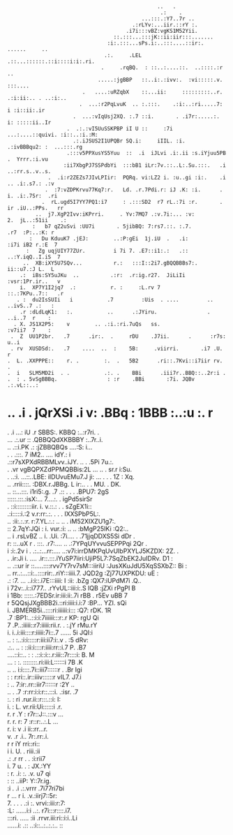                                                     ..   .                                    
                                                     .:    .                                  
                                               ...:::.:Y7..7r ..                              
                                            .:rLYv:...iir.::rY :.                             
                                          .i7i:::vBZ:vgKS1M52Yii.                             
                                      ::.:::...:::jK::ii:iir:::.......                        
                                    :i:.:::...sPs.i:..:::....::ir:.  ......     ..            
                                   .:.     .LEL   .::...::::::.::i::::i:i:.ri.                
                                  .     .rqBQ.  : ::..:....::.  ..::::.:r   ..                
                                 .....:jgBBP   ::..i:.:ivv:.  :vi:::::.v.  :::....            
                            .   ....:uRZqbX    ::...ii:     :::::::::..r. .:i:ii:.. . ..:i:.. 
                           .  ...:r2PqLvuK  .. :.:::.    .:i:..:ri.....7: i :i::ii:.ir        
                         .  ...:vIqUsj2XQ. :.7 ::i.       . .i7r:.....:. i: :::::ii..Ir       
                       .  .:.:vI5UuSSKPBP iI U ::     :7i  ...:....::quivi. :i::..:i.:M:      
                         .:.iJSUS2I1UPQBr SQ.i:     iIIL. :i.   .:ivBBBqu2: :  ...:::.rg      
                       .:::v5PPXusYS5Yuu  ::  .i  iJLvi .i:.ii :s.iYjuu5PB  .  Yrrr.:i.vu     
                      :ii7XbgPJ7SSPdbYi  :::bB1 iLr:7v.::..L:.Su.:::.   .i  ..:rr.s..v..s.    
                 .  .i:r2ZEZs7JIvLPIir:  PQRq. vi:LZ2 i. :u..gi :i:.    .i .. .i:.s7.: .:v    
                .  :7:vZDPKrvu77Kq7:r.   Ld. .r.7Pdi.r: iJ .K: :i.      .  i. .i:.7Sr:  .ri   
               .  rL.ugd5I7YY7PQ1:i7     : .:::SD2  r7 rL.:7i :r.       . ir .iU..:PPs.   rr  
             ..  j7.XgP2Ivv:iKPrri.     . Yv:7MQ7 .:v.7i:... :v:          2.  jL..:51ii    .: 
            :   b7 qZ2uSvi :UU7i       . 5jibBQ: 7:rs7.::. :.7.         .r7  :P:..:K: r       
           :   Du KduuK7 .jEJ:        ..:P:gEi  1j.iU  .   .i:         :i7i iB2 r.:E  7       
          :   Zg uqjUIY77ZUr.         i 7i 7. .E7::i1:.:   .::        ..:Y.iqQ..I.iS  7       
         ..  XB:iXY5U7SQv...          r.:   :::I::2i7.gBQQBBBs7:.       ii::u7.:J L.  L       
        .:  iBs:SY5uJKu  ..          .:r:  .r:ig.r27.  JiLiIi         :vsr:1Pr.ir..   v       
        i.  XP7Y1I2jq7  .:           r. :     :L.rv 7                ::.:7KPu..7::   .r       
       . :  du2IsSUIi   i           .7         :Uis  . ....         .. ..ivS..7 .:   :        
        .r :dLdLqK1:   :.           ..      .:JYiru.                .   ..i..7  r    :        
      . X. JS1X2P5:    v        .. .:i.:ri.7uQs   ss.                  :v7ii7  7    :         
     .  Z  UU1P2br.   .7      .ir:.  .     rDU    .J7ii.      .      :r7s: u..i               
     . rv  XUSDSd:.   .7    ....  ..  :    5B:     .viirri.       .i7 .U.  r                  
    .  L. .XXPPPE::    r. .        :.  .   5B2      .ri::.7Kvi::i7iir rv.  .                  
    .  i   SLM5MD2i  . .           .:. .    BBi      .iii7r..BBQ::..2r:i .                    
    .  : . 5vSgBBBq.                : :r    .BBi       :7i. JQBv .:.vL::..:                   
#   .. .i . jQrXSi                  .i  v:    .BBq        : 1BBB  :..:u :. r                   
   .  .i ...:                      iU  .r      SBBS:.     KBBQ  :..:r7ri. .                   
   ...                           .:.ur ::       .QBBQQdXKBBBY   :..7r..i.                     
  ..                           .::i.PK .:         :jZBBQBQs    ....:S: i...                   
. .                       .:::.  7 iM2..                      .... idY.: i                    
                 .::r7sXPXdRBBMLvv..iJY.                     .. .  .5Pi 7u.:.                 
.             .vr  vgBQPXZdPPMQBBis:2L                 ...  ..   .   sr.r i:Su.               
. ..:i. ...::..LBE:  iIDUvuEMu7.J ji:                 ... . .     .   1Z   : Xq.              
  .. .rrii::::. :DBX.r.JBBg.    L ir:..                 .          .   MU. .  DK.             
   ..  ::...:::. i1ri5:.g.     .7 .::  .                          . .  .BPU7: 2gS             
       :::::.:::.:isX:...     7....:.                              .    igPd5sirSr            
        . ::i:::::::::iir. i. v.::.:                              . .    sZgEX1i::            
             .:i:::::i.:2  v.r:rr:.:. .                            . .   IXXSPbP5L:.          
         ..    :ii:.:.:r.  r:7.YL.:.: ..                        ..    . iM52XIXZU1g7:.        
          ::   2.7qY:JQi :  i. vur.:i: ..                      ..      :bMgP25IKi :Q2:..      
           .. i  .rsLvBZ .. i. .Ui. :7i....                   .      .71jjqDDXS5Si  dDr .     
             r:    ::..uX r  .  :::. .r7:....               ..   .:7YPqUYvvuSEPPPqi  2Qr .    
             i      :i:.2v i  . .:..:...rr:....      ..:v7i:irrDMKPqUvUIbPXYLJ5KZDX:  2Z. .   
             .       .ir:Ji i.      .... .ir::.:::.iYuSP7iiri:UjiP5L7:7SqZbEK2JuIDRv.  D1  :  
            ..         .::ur ir  ::.....::::rvv7Y7rv7sM:::iiriU   :JusXKuJdU5XqSSXbZ::  Bi :  
            ..             rr..:...::i:..::::rir:..riY:::iiii.7.   JQD2g  :Zj77UXPKDU:  uE :  
            .:               :7.  ...     ..i:i::.i7E:::iiii: I :ii: .bZg  :QX7:iUPdM7i .Q..  
             i                 72v:..i::i777.. .rYvUL::iii:i:.S        IQB  :jZXi rPgPI  B    
             i                   1Bb: :::::.:7EDSr.ir:iii:ii:.7i        rBB . r5Ev  uBB  7    
             r                     5QQsjJXgBBB2i.::ri:iiii:i.i:7         :BP... YZI. sQi      
             i.                      JBMERB5i..::::ri:iiiiii:i:::         :Q7:   rDK. 1R      
             .7                       :BP1:..::i:i:7iiiiii:::r:.r          KP:    rgU  Qi     
              7                        .P..:iiiii::r7:iiiii:rii.r.      . :.jY     rMu.rY     
              i.                        i..i:iii::::r:iiiii:7i::.7  ......   5i     JQI:i     
            .. :                        :..:i:i:::::r:iii:ii7:i:.v  .        :5      dRv:     
          .:.. ..                       : ::ii:i::::r:iiii:rr::i.7            P.     .B7      
  ....::i::..   :                       : .::i::i::.r:iii::7r::::i:           B.      M       
     ...         :                      :. ::::::::.ri:iii:L::::::i          7B      .K       
                 ..                     ..  i:i::::.7i::iii7::::::r     .   .Br      Igi      
                  :                      :   r:ri::.ir::iiiv::::::r      vIL7.      J7.i      
                   :                     ..   7:ir:.rr::iir7::::::r               :2Y  ..     
                   ..                     .   .7 :r:rr:i:i:r::.:::i.          .:isr.  .7      
                    :.                    :    ri .rur.ii::r:::.::i:                  I:      
                     i.                   :     L.  vr.rii:Ui::::::i                .r.       
                      r.                  r     .Y   : r7r::J::.:::v              ...         
                       r.                 r.     r:  7   :r::r:..:.L           ...            
                        r.                i:      v .i    ii::rr...r.                         
                         v.               .r      .i..     7r:.rr:.i.                         
                          r                r       iY       rri::ri::                         
                           i               i.       U. .     riii.:ii                         
                           .:              .r       rr .   .  :i:rii7                         
                            i.              7        u.  .  :  JX.:YY                         
                             :              r.       .i: :. .v. u7  qi                        
                              :             ::        ..iiP:  Y::7r.ig.                       
                              :i        .   .i        .:.vrrr .7i77ri7bi                      
                               r       ...   r         i.   .v.:iirj7::5r:                    
                               7.   . . .  .:i          :.    vrvi::iii:r:7:                  
                              :L:    ......i:i           ..:.  r7i:::r::::.i7.                
                            :::ri.  ..... :ii             .rrvr.iii:ri::i:i..Li               
                           ......i:      .::                ..:i::..:..:.:..  ::

<!--
**Mochacinno/Mochacinno** is a ✨ _special_ ✨ repository because its `README.md` (this file) appears on your GitHub profile.

Here are some ideas to get you started:

- 🔭 I’m currently working on ...
- 🌱 I’m currently learning ...
- 👯 I’m looking to collaborate on ...
- 🤔 I’m looking for help with ...
- 💬 Ask me about ...
- 📫 How to reach me: ...
- 😄 Pronouns: ...
- ⚡ Fun fact: ...
-->
